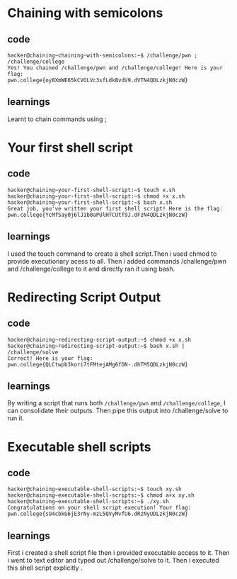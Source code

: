 # Chaining with semicolons

## code

```
hacker@chaining~chaining-with-semicolons:~$ /challenge/pwn ; /challenge/college
Yes! You chained /challenge/pwn and /challenge/college! Here is your flag:
pwn.college{oy8XmWE65kCVOLVc3sfLdkBvdV9.dVTN4QDLzkjN0czW}
```

## learnings

Learnt to chain commands using ;

# Your first shell script

## code

```
hacker@chaining~your-first-shell-script:~$ touch x.sh
hacker@chaining~your-first-shell-script:~$ chmod +x x.sh
hacker@chaining~your-first-shell-script:~$ bash x.sh
Great job, you've written your first shell script! Here is the flag:
pwn.college{YcMfSay0j6lJ1b0aPUlHTCUtT9J.dFzN4QDLzkjN0czW}
```

## learnings

I used the touch command to create a shell script.Then i used chmod to provide executionary acess to all. Then i added commands /challenge/pwn and /challenge/college to it and directly ran it using bash.

# Redirecting Script Output

## code

```
hacker@chaining~redirecting-script-output:~$ chmod +x x.sh
hacker@chaining~redirecting-script-output:~$ bash x.sh | /challenge/solve
Correct! Here is your flag:
pwn.college{QLCtwpb3kori7tFMtejAMg6fDN-.dhTM5QDLzkjN0czW}
```

## learnings

By writing a script that runs both `/challenge/pwn` and `/challenge/college`, I can consolidate their outputs. Then pipe this output into /challenge/solve to run it.

# Executable shell scripts

## code

```
hacker@chaining~executable-shell-scripts:~$ touch xy.sh
hacker@chaining~executable-shell-scripts:~$ chmod a+x xy.sh
hacker@chaining~executable-shell-scripts:~$ ./xy.sh
Congratulations on your shell script execution! Your flag:
pwn.college{sU4cbkG6jE3rNy-mzL5QVyMvfU6.dRzNyUDLzkjN0czW}
```

## learnings

First i created a  shell script file then i provided executable access to it. Then i went to text editor and typed out /challenge/solve to it. Then i executed this shell script explicitly .
